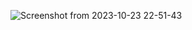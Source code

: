 ![Screenshot from 2023-10-23 22-51-43](https://github.com/trantrunghau0102/aws-hybrid/assets/91721874/3000982d-dbe4-4023-898b-c2feb478767f)
